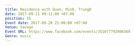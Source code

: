 ```yaml
---
title: Residence with Quan, Min8, TrungD
date: 2017-09-11 09:11:00 +07:00
position: 15
Event date: 2017-09-20 21:00:00 +07:00
Venue: Savage
Event URL: https://www.facebook.com/events/351077792008369
Genre: music
---
```


